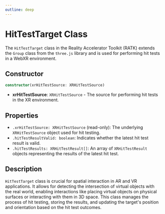 ```yaml
---
outline: deep
---
```


# HitTestTarget Class

The `HitTestTarget` class in the Reality Accelerator Toolkit (RATK) extends the `Group` class from the `three.js` library and is used for performing hit tests in a WebXR environment.

## Constructor

```ts
constructor(xrHitTestSource: XRHitTestSource)
```

- **xrHitTestSource**: `XRHitTestSource` - The source for performing hit tests in the XR environment.

## Properties

- `.xrHitTestSource: XRHitTestSource` (read-only): The underlying `XRHitTestSource` object used for hit testing.
- `.hitTestResultValid: boolean`: Indicates whether the latest hit test result is valid.
- `.hitTestResults: XRHitTestResult[]`: An array of `XRHitTestResult` objects representing the results of the latest hit test.

## Description

`HitTestTarget` class is crucial for spatial interaction in AR and VR applications. It allows for detecting the intersection of virtual objects with the real world, enabling interactions like placing virtual objects on physical surfaces or interacting with them in 3D space. This class manages the process of hit testing, storing the results, and updating the target's position and orientation based on the hit test outcomes.
